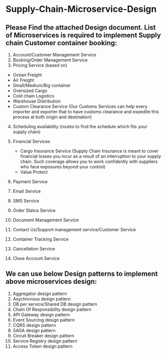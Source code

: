 # Supply-Chain-Microservice-Design

**Please Find the attached Design document.**
List of Microservices is required to implement Supply chain Customer container booking:
--------------------------------------------------------------------------------------
 
1.	Account/Customer Management Service
2.	Booking/Order Management Service
3.	Pricing Service (based on) 
-	Ocean Freight
-	Air Freight
-	Small/Medium/Big container
-	Oversized Cargo
-	Cold chain Logistics
-	Warehouse Distribution
-	Custom Clearance Service (Our Customs Services can help every importer and exporter that to have customs clearance and expedite this process at both origin and                               destination) 
4.	Scheduling availability (routes to find the schedule which fits your supply chain) 
5.	Financial Services 
    - Cargo Insurance Service (Supply Chain Insurance is meant to cover financial losses you
		                          incur as a result of an interruption to your supply chain. Such coverage 
                             allows you to work confidently with suppliers who face exposures beyond 
                             your control)
     - Value Protect

6.	Payment Service 
7.	Email Service
8.	SMS Service
9.	Order Status Service
10.	Document Management Service
11.	Contact Us/Support management service/Customer Service
12.	Container Tracking Service 
13.	Cancellation Service
14.	Close Account Service
 
 
 
 
We can use below Design patterns to implement above microservices design:
------------------------------------------------------------------------

1.	Aggregator design pattern
2.	Asychronous design pattern
3.	DB per service/Shared DB design pattern
4.	Chain Of Responsibility design pattern
5.	API Gateway design pattern
6.	Event Sourcing design pattern
7.	CQRS design pattern
8.	SAGA design pattern
9.	Circuit Breaker design pattern
10.	Service Registry design pattern
11.	Access Token design pattern
